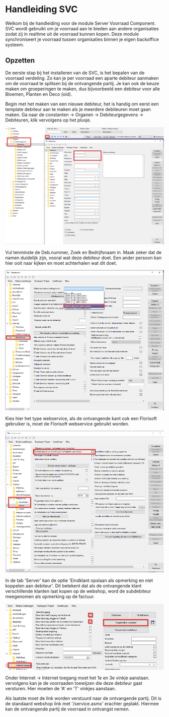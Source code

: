 # Handleiding SVC

Welkom bij de handleiding voor de module Server Voorraad Component. SVC wordt gebruikt om je voorraad aan te bieden aan andere organisaties zodat zij in realtime uit de voorraad kunnen kopen. Deze module synchroniseert je voorraad tussen organisaties binnen je eigen backoffice systeem.

## Opzetten
De eerste stap bij het installeren van de SVC, is het bepalen van de voorraad verdeling.
Zo kan je per voorraad een aparte debiteur aanmaken om de voorraad te splitsen bij de ontvangende partij.
Je kan ook de keuze maken om groeperingen te maken, dus bijvoorbeeld een debiteur voor alle Bloemen, Planten en Deco (oid).

Begin met het maken van een nieuwe debiteur, het is handig om eerst een template debiteur aan te maken als je meerdere debiteuren moet gaan maken.
Ga naar de constanten -> Organen -> Debiteurgegevens -> Debiteuren, klik vervolgens op het plusje.

<img src =".Server voorraad component/media/image1.png"/>

Vul tenminste de Deb.nummer, Zoek en Bedrijfsnaam in. Maak zeker dat de namen duidelijk zijn, vooral wat deze debiteur doet. Een ander persoon kan hier ooit naar kijken en moet achterhalen wat dit doet.

<img src =".Server voorraad component/media/image2.png"/>

Kies hier het type webservice, als de ontvangende kant ook een Florisoft gebruiker is, moet de Florisoft webservice gebruikt worden.

<img src =".Server voorraad component/media/image3.png"/>

In de tab 'Server' kan de optie 'Eindklant opslaan als opmerking en niet koppelen aan debiteur'. Dit betekent dat als de ontvangende klant verschillende klanten laat kopen op de webshop, word de subdebiteur meegenomen als opmerking op de factuur.

<img src =".Server voorraad component/media/image4.png"/>

Onder Internet -> Internet toegang moet het 1e en 3e vinkje aanstaan. vervolgens kan je de voorraaden toewijzen die deze debiteur gaat versturen. Hier moeten de 'A' en 'T' vinkjes aanstaan.

Als laatste moet de link worden verstuurd naar de ontvangende partij. Dit is de standaard webshop link met '/service.asmx' erachter geplakt. 
Hiermee kan de ontvangende partij de voorraad in ontvangst nemen.